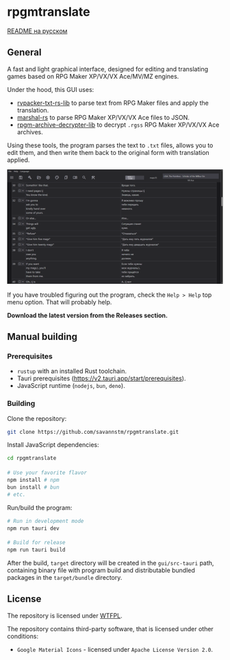 # rpgmtranslate

[README на русском](README-ru.md)

## General

A fast and light graphical interface, designed for editing and translating games based on RPG Maker XP/VX/VX Ace/MV/MZ engines.

Under the hood, this GUI uses:

- [rvpacker-txt-rs-lib](https://github.com/savannstm/rvpacker-txt-rs-lib) to parse text from RPG Maker files and apply the translation.
- [marshal-rs](https://github.com/savannstm/marshal-rs) to parse RPG Maker XP/VX/VX Ace files to JSON.
- [rpgm-archive-decrypter-lib](https://github.com/savannstm/rpgm-archive-decrypter-lib) to decrypt `.rgss` RPG Maker XP/VX/VX Ace archives.

Using these tools, the program parses the text to `.txt` files, allows you to edit them, and then write them back to the original form with translation applied.

![Interface](./screenshots/interface.png)

If you have troubled figuring out the program, check the `Help > Help` top menu option. That will probably help.

**Download the latest version from the Releases section.**

## Manual building

### Prerequisites

- `rustup` with an installed Rust toolchain.
- Tauri prerequisites (https://v2.tauri.app/start/prerequisites).
- JavaScript runtime (`nodejs`, `bun`, `deno`).

### Building

Clone the repository:

```bash
git clone https://github.com/savannstm/rpgmtranslate.git
```

Install JavaScript dependencies:

```bash
cd rpgmtranslate

# Use your favorite flavor
npm install # npm
bun install # bun
# etc.
```

Run/build the program:

```bash
# Run in development mode
npm run tauri dev

# Build for release
npm run tauri build
```

After the build, `target` directory will be created in the `gui/src-tauri` path, containing binary file with program build and distributable bundled packages in the `target/bundle` directory.

## License

The repository is licensed under [WTFPL](http://www.wtfpl.net/).

The repository contains third-party software, that is licensed under other conditions:

- `Google Material Icons` - licensed under `Apache License Version 2.0`.
